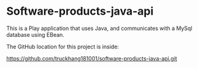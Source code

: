 # Software-products-java-api

This is a Play application that uses Java, and communicates with a MySql database using EBean.

The GitHub location for this project is inside:

<https://github.com/truckhang181001/software-products-java-api.git>
